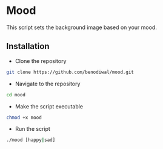 # Mood

This script sets the background image based on your mood.

## Installation

- Clone the repository
```sh
git clone https://github.com/benodiwal/mood.git
```

- Navigate to the repository
```sh
cd mood
```

- Make the script executable
```sh
chmod +x mood
```
- Run the script
```sh
./mood [happy|sad]
```
